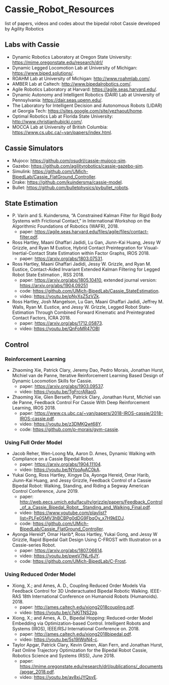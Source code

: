 # Cassie_Robot_Resources
list of papers, videos and codes about the bipedal robot Cassie developed by Agility Robotics

## Labs with Cassie
- Dynamic Robotics Laboratory at Oregon State University: https://mime.oregonstate.edu/research/drl/
- Dynamic Legged Locomotion Lab at University of Michigan: https://www.biped.solutions/.
- ROAHM Lab at University of Michigan: http://www.roahmlab.com/.
- AMBER Lab at Caltech: http://www.bipedalrobotics.com/.
- Agile Robotics Laboratory at Harvard: https://agile.seas.harvard.edu/.
- Dynamic Autonomy and Intelligent Robotics (DAIR) Lab at University of Pennsylvania: https://dair.seas.upenn.edu/.
- The Laboratory for Intelligent Decision and Autonomous Robots (LIDAR) at Georgia Tech: https://sites.google.com/site/yezhaout/home.
- Optimal Robotics Lab at Florida State University: http://www.christianhubicki.com/.
- MOCCA Lab at University of British Columbia: https://www.cs.ubc.ca/~van/papers/index.html.

## Cassie Simulators
- Mujoco: https://github.com/osudrl/cassie-mujoco-sim.
- Gazebo: https://github.com/agilityrobotics/cassie-gazebo-sim.
- Simulink: https://github.com/UMich-BipedLab/Cassie_FlatGround_Controller.
- Drake: https://github.com/kuindersma/cassie-model.
- Bullet: https://github.com/bulletphysics/pybullet_robots.

## State Estimation
- P. Varin and S. Kuindersma, “A Constrained Kalman Filter for Rigid Body Systems with Frictional Contact,” in International Workshop on the Algorithmic Foundations of Robotics (WAFR), 2018. 
  - paper: https://agile.seas.harvard.edu/files/agile/files/contact-filter.pdf.
- Ross Hartley, Maani Ghaffari Jadidi, Lu Gan, Jiunn-Kai Huang, Jessy W Grizzle, and Ryan M Eustice, Hybrid Contact Preintegration for Visual-Inertial-Contact State Estimation within Factor Graphs, IROS 2018. 
  - paper: https://arxiv.org/abs/1803.07531.
- Ross Hartley, Maani Ghaffari Jadidi, Jessy W. Grizzle, and Ryan M. Eustice, Contact-Aided Invariant Extended Kalman Filtering for Legged Robot State Estimation , RSS 2018. 
  - paper: https://arxiv.org/abs/1805.10410, extended journal version: https://arxiv.org/abs/1904.09251
  - code: https://github.com/UMich-BipedLab/Cassie_StateEstimation.
  - video: https://youtu.be/pNyXsZ5zVZk.
- Ross Hartley, Josh Mangelson, Lu Gan, Maani Ghaffari Jadidi, Jeffrey M. Walls, Ryan M. Eustice, and Jessy W. Grizzle, Legged Robot State-Estimation Through Combined Forward Kinematic and Preintegrated Contact Factors, ICRA 2018.
  - paper: https://arxiv.org/abs/1712.05873.
  - video: https://youtu.be/QnFoMR47OBI
  
## Control
### Reinforcement Learning
- Zhaoming Xie, Patrick Clary, Jeremy Dao, Pedro Morais, Jonathan Hurst, Michiel van de Panne, Iterative Reinforcement Learning Based Design of Dynamic Locomotion Skills for Cassie.
  - paper: https://arxiv.org/abs/1903.09537.
  - video: https://youtu.be/TgFrcrARao0.
- Zhaoming Xie, Glen Berseth, Patrick Clary, Jonathan Hurst, Michiel van de Panne, Feedback Control For Cassie With Deep Reinforcement Learning, IROS 2018.
  - paper: https://www.cs.ubc.ca/~van/papers/2018-IROS-cassie/2018-IROS-cassie.pdf.
  - video: https://youtu.be/z3DMKQwt68Y. 
  - code: https://github.com/p-morais/gym-cassie.
### Using Full Order Model
- Jacob Reher, Wen-Loong Ma, Aaron D. Ames, Dynamic Walking with Compliance on a Cassie Bipedal Robot.
  - paper: https://arxiv.org/abs/1904.11104.
  - video: https://youtu.be/NYooAyAC0kA.
- Yukai Gong, Ross Hartley, Xingye Da, Ayonga Hereid, Omar Harib, Jiunn-Kai Huang, and Jessy Grizzle, Feedback Control of a Cassie Bipedal Robot: Walking, Standing, and Riding a Segway American Control Conference, June 2019.
  - paper: http://web.eecs.umich.edu/faculty/grizzle/papers/Feedback_Control_of_a_Cassie_Bipedal_Robot__Standing_and_Walking_Final.pdf.
  - video: https://www.youtube.com/playlist?list=PLFe0SMV3hBCBPg0dDG9FbqOy_x7H9kEDJ.
  - code: https://github.com/UMich-BipedLab/Cassie_FlatGround_Controller.
- Ayonga Hereid*, Omar Harib*, Ross Hartley, Yukai Gong, and Jessy W Grizzle, Rapid Bipedal Gait Design Using C-FROST with Illustration on a Cassie-series Robot.
  - paper: https://arxiv.org/abs/1807.06614.
  - video: https://youtu.be/pweV7NLr6JY.
  - code: https://github.com/UMich-BipedLab/C-Frost.
### Using Reduced Order Model
- Xiong, X.; and Ames, A. D., Coupling Reduced Order Models Via Feedback Control for 3D Underactuated Bipedal Robotic Walking. IEEE-RAS 18th International Conference on Humanoid Robots (Humanoids). 2018. 
  - paper: http://ames.caltech.edu/xiong2018coupling.pdf.
  - video: https://youtu.be/c7sKjTNS2zg.
- Xiong, X.; and Ames, A. D., Bipedal Hopping: Reduced-order Model Embedding via Optimization-based Control. Intelligent Robots and Systems (IROS), IEEE/RSJ International Conference on. 2018. 
  - paper: http://ames.caltech.edu/xiong2018bipedal.pdf.
  - video: https://youtu.be/5s19IWqN4-c.
- Taylor Apgar, Patrick Clary, Kevin Green, Alan Fern, and Jonathan Hurst, Fast Online Trajectory Optimization for the Bipedal Robot Cassie, Robotics Science and Systems (RSS), June 2018.
  - paper: https://mime.oregonstate.edu/research/drl/publications/_documents/apgar_2018.pdf.
  - video: https://youtu.be/av8xjJYQsvE.
